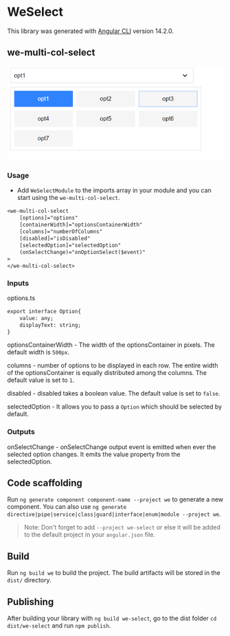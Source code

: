 # WeSelect

This library was generated with [Angular CLI](https://github.com/angular/angular-cli) version 14.2.0.
## we-multi-col-select
![sample usage for multi-col-select](images/image.png)

### Usage
- Add `WeSelectModule` to the imports array in your module and you can start using the `we-multi-col-select`.

```
<we-multi-col-select 
    [options]="options"
    [containerWidth]="optionsContainerWidth"
    [columns]="numberOfColumns"
    [disabled]="isDisabled"
    [selectedOption]="selectedOption"
    (onSelectChange)="onOptionSelect($event)"
>
</we-multi-col-select>
```

### Inputs

options.ts
```
export interface Option{
    value: any;
    displayText: string;
}
```

optionsContainerWidth - The width of the optionsContainer in pixels. The default width is `500px`.

columns - number of options to be displayed in each row. The entire width of the optionsContainer is equally distributed among the columns. The default value is set to `1`.

disabled - disabled takes a boolean value. The default value is set to `false`.

selectedOption - It allows you to pass a `Option` which should be selected by default.

### Outputs

onSelectChange - onSelectChange output event is emitted when ever the selected option changes. It emits the value property from the selectedOption.


## Code scaffolding

Run `ng generate component component-name --project we` to generate a new component. You can also use `ng generate directive|pipe|service|class|guard|interface|enum|module --project we`.
> Note: Don't forget to add `--project we-select` or else it will be added to the default project in your `angular.json` file. 

## Build

Run `ng build we` to build the project. The build artifacts will be stored in the `dist/` directory.

## Publishing

After building your library with `ng build we-select`, go to the dist folder `cd dist/we-select` and run `npm publish`.

